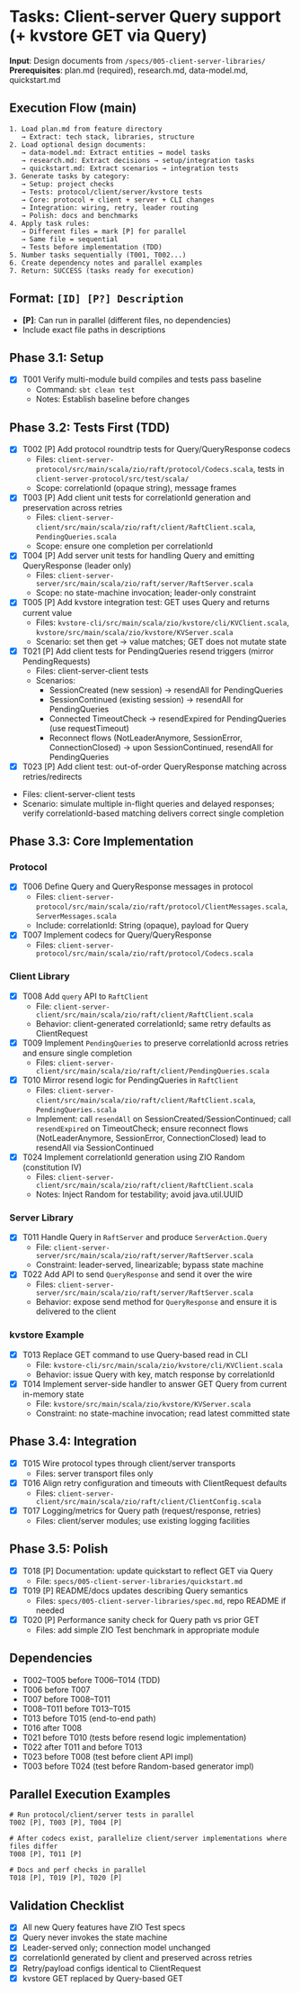 # Tasks: Client-server Query support (+ kvstore GET via Query)

**Input**: Design documents from `/specs/005-client-server-libraries/`
**Prerequisites**: plan.md (required), research.md, data-model.md, quickstart.md

## Execution Flow (main)
```
1. Load plan.md from feature directory
   → Extract: tech stack, libraries, structure
2. Load optional design documents:
   → data-model.md: Extract entities → model tasks
   → research.md: Extract decisions → setup/integration tasks
   → quickstart.md: Extract scenarios → integration tests
3. Generate tasks by category:
   → Setup: project checks
   → Tests: protocol/client/server/kvstore tests
   → Core: protocol + client + server + CLI changes
   → Integration: wiring, retry, leader routing
   → Polish: docs and benchmarks
4. Apply task rules:
   → Different files = mark [P] for parallel
   → Same file = sequential
   → Tests before implementation (TDD)
5. Number tasks sequentially (T001, T002...)
6. Create dependency notes and parallel examples
7. Return: SUCCESS (tasks ready for execution)
```

## Format: `[ID] [P?] Description`
- **[P]**: Can run in parallel (different files, no dependencies)
- Include exact file paths in descriptions

## Phase 3.1: Setup
- [X] T001 Verify multi-module build compiles and tests pass baseline
  - Command: `sbt clean test`
  - Notes: Establish baseline before changes

## Phase 3.2: Tests First (TDD)
- [X] T002 [P] Add protocol roundtrip tests for Query/QueryResponse codecs
  - Files: `client-server-protocol/src/main/scala/zio/raft/protocol/Codecs.scala`, tests in `client-server-protocol/src/test/scala/`
  - Scope: correlationId (opaque string), message frames
- [X] T003 [P] Add client unit tests for correlationId generation and preservation across retries
  - Files: `client-server-client/src/main/scala/zio/raft/client/RaftClient.scala`, `PendingQueries.scala`
  - Scope: ensure one completion per correlationId
- [X] T004 [P] Add server unit tests for handling Query and emitting QueryResponse (leader only)
  - Files: `client-server-server/src/main/scala/zio/raft/server/RaftServer.scala`
  - Scope: no state-machine invocation; leader-only constraint
- [X] T005 [P] Add kvstore integration test: GET uses Query and returns current value
  - Files: `kvstore-cli/src/main/scala/zio/kvstore/cli/KVClient.scala`, `kvstore/src/main/scala/zio/kvstore/KVServer.scala`
  - Scenario: set then get → value matches; GET does not mutate state
- [X] T021 [P] Add client tests for PendingQueries resend triggers (mirror PendingRequests)
  - Files: client-server-client tests
  - Scenarios:
    - SessionCreated (new session) → resendAll for PendingQueries
    - SessionContinued (existing session) → resendAll for PendingQueries
    - Connected TimeoutCheck → resendExpired for PendingQueries (use requestTimeout)
    - Reconnect flows (NotLeaderAnymore, SessionError, ConnectionClosed) → upon SessionContinued, resendAll for PendingQueries
 - [X] T023 [P] Add client test: out-of-order QueryResponse matching across retries/redirects
  - Files: client-server-client tests
  - Scenario: simulate multiple in-flight queries and delayed responses; verify correlationId-based matching delivers correct single completion

## Phase 3.3: Core Implementation
### Protocol
- [X] T006 Define Query and QueryResponse messages in protocol
  - Files: `client-server-protocol/src/main/scala/zio/raft/protocol/ClientMessages.scala`, `ServerMessages.scala`
  - Include: correlationId: String (opaque), payload for Query
- [X] T007 Implement codecs for Query/QueryResponse
  - Files: `client-server-protocol/src/main/scala/zio/raft/protocol/Codecs.scala`

### Client Library
- [X] T008 Add `query` API to `RaftClient`
  - File: `client-server-client/src/main/scala/zio/raft/client/RaftClient.scala`
  - Behavior: client-generated correlationId; same retry defaults as ClientRequest
- [X] T009 Implement `PendingQueries` to preserve correlationId across retries and ensure single completion
  - Files: `client-server-client/src/main/scala/zio/raft/client/PendingQueries.scala`
- [X] T010 Mirror resend logic for PendingQueries in `RaftClient`
  - Files: `client-server-client/src/main/scala/zio/raft/client/RaftClient.scala`, `PendingQueries.scala`
  - Implement: call `resendAll` on SessionCreated/SessionContinued; call `resendExpired` on TimeoutCheck; ensure reconnect flows (NotLeaderAnymore, SessionError, ConnectionClosed) lead to resendAll via SessionContinued
- [X] T024 Implement correlationId generation using ZIO Random (constitution IV)
  - Files: `client-server-client/src/main/scala/zio/raft/client/RaftClient.scala`
  - Notes: Inject Random for testability; avoid java.util.UUID

### Server Library
- [X] T011 Handle Query in `RaftServer` and produce `ServerAction.Query`
  - File: `client-server-server/src/main/scala/zio/raft/server/RaftServer.scala`
  - Constraint: leader-served, linearizable; bypass state machine
- [X] T022 Add API to send `QueryResponse` and send it over the wire
  - Files: `client-server-server/src/main/scala/zio/raft/server/RaftServer.scala`
  - Behavior: expose send method for `QueryResponse` and ensure it is delivered to the client

### kvstore Example
- [X] T013 Replace GET command to use Query-based read in CLI
  - File: `kvstore-cli/src/main/scala/zio/kvstore/cli/KVClient.scala`
  - Behavior: issue Query with key, match response by correlationId
- [X] T014 Implement server-side handler to answer GET Query from current in-memory state
  - File: `kvstore/src/main/scala/zio/kvstore/KVServer.scala`
  - Constraint: no state-machine invocation; read latest committed state

## Phase 3.4: Integration
- [X] T015 Wire protocol types through client/server transports
  - Files: server transport files only
- [X] T016 Align retry configuration and timeouts with ClientRequest defaults
  - Files: `client-server-client/src/main/scala/zio/raft/client/ClientConfig.scala`
- [X] T017 Logging/metrics for Query path (request/response, retries)
  - Files: client/server modules; use existing logging facilities

## Phase 3.5: Polish
- [X] T018 [P] Documentation: update quickstart to reflect GET via Query
  - File: `specs/005-client-server-libraries/quickstart.md`
- [X] T019 [P] README/docs updates describing Query semantics
  - Files: `specs/005-client-server-libraries/spec.md`, repo README if needed
- [X] T020 [P] Performance sanity check for Query path vs prior GET
  - Files: add simple ZIO Test benchmark in appropriate module

## Dependencies
- T002–T005 before T006–T014 (TDD)
- T006 before T007
 - T007 before T008–T011
 - T008–T011 before T013–T015
- T013 before T015 (end-to-end path)
- T016 after T008
- T021 before T010 (tests before resend logic implementation)
- T022 after T011 and before T013
 - T023 before T008 (test before client API impl)
 - T003 before T024 (test before Random-based generator impl)

## Parallel Execution Examples
```
# Run protocol/client/server tests in parallel
T002 [P], T003 [P], T004 [P]

# After codecs exist, parallelize client/server implementations where files differ
T008 [P], T011 [P]

# Docs and perf checks in parallel
T018 [P], T019 [P], T020 [P]
```

## Validation Checklist
- [X] All new Query features have ZIO Test specs
- [X] Query never invokes the state machine
- [X] Leader-served only; connection model unchanged
- [X] correlationId generated by client and preserved across retries
- [X] Retry/payload configs identical to ClientRequest
- [X] kvstore GET replaced by Query-based GET
